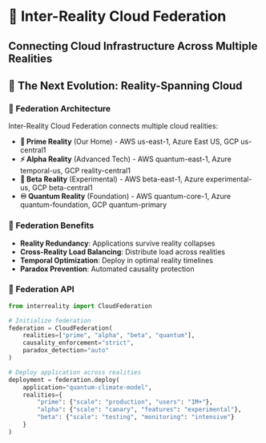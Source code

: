 # 🌌 Inter-Reality Cloud Federation
## Connecting Cloud Infrastructure Across Multiple Realities

## 🎯 The Next Evolution: Reality-Spanning Cloud

### 🌟 Federation Architecture

Inter-Reality Cloud Federation connects multiple cloud realities:

- **🔮 Prime Reality** (Our Home) - AWS us-east-1, Azure East US, GCP us-central1
- **⚡ Alpha Reality** (Advanced Tech) - AWS quantum-east-1, Azure temporal-us, GCP reality-central1
- **🔬 Beta Reality** (Experimental) - AWS beta-east-1, Azure experimental-us, GCP beta-central1
- **♾️ Quantum Reality** (Foundation) - AWS quantum-core-1, Azure quantum-foundation, GCP quantum-primary

### 🚀 Federation Benefits

- **Reality Redundancy**: Applications survive reality collapses
- **Cross-Reality Load Balancing**: Distribute load across realities
- **Temporal Optimization**: Deploy in optimal reality timelines
- **Paradox Prevention**: Automated causality protection

### 🔧 Federation API
```python
from interreality import CloudFederation

# Initialize federation
federation = CloudFederation(
    realities=["prime", "alpha", "beta", "quantum"],
    causality_enforcement="strict",
    paradox_detection="auto"
)

# Deploy application across realities
deployment = federation.deploy(
    application="quantum-climate-model",
    realities={
        "prime": {"scale": "production", "users": "1M+"},
        "alpha": {"scale": "canary", "features": "experimental"},
        "beta": {"scale": "testing", "monitoring": "intensive"}
    }
)
```
